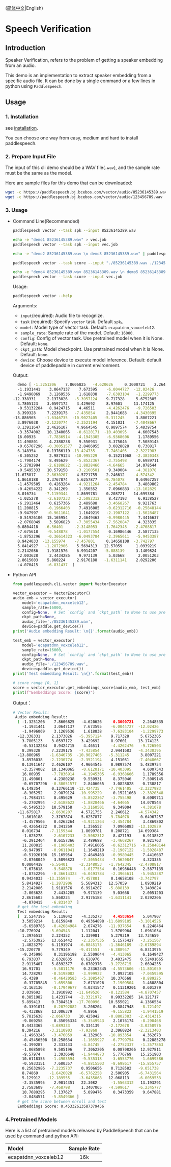 ([简体中文](./README_cn.md)|English)
# Speech Verification

## Introduction

Speaker Verification, refers to the problem of getting a speaker embedding from an audio. 

This demo is an implementation to extract speaker embedding from a specific audio file. It can be done by a single command or a few lines in python using `PaddleSpeech`. 

## Usage
### 1. Installation
see [installation](https://github.com/PaddlePaddle/PaddleSpeech/blob/develop/docs/source/install.md).

You can choose one way from easy, medium and hard to install paddlespeech.

### 2. Prepare Input File
The input of this cli demo should be a WAV file(`.wav`), and the sample rate must be the same as the model.

Here are sample files for this demo that can be downloaded:
```bash
wget -c https://paddlespeech.bj.bcebos.com/vector/audio/85236145389.wav
wget -c https://paddlespeech.bj.bcebos.com/vector/audio/123456789.wav
```

### 3. Usage
- Command Line(Recommended)
  ```bash
  paddlespeech vector --task spk --input 85236145389.wav

  echo -e "demo1 85236145389.wav" > vec.job
  paddlespeech vector --task spk --input vec.job

  echo -e "demo2 85236145389.wav \n demo3 85236145389.wav" | paddlespeech vector --task spk

  paddlespeech vector --task score --input "./85236145389.wav ./123456789.wav"
  
  echo -e "demo4 85236145389.wav 85236145389.wav \n demo5 85236145389.wav 123456789.wav" > vec.job
  paddlespeech vector --task score --input vec.job
  ```
  
  Usage:
  ```bash
  paddlespeech vector --help
  ```
  Arguments:
  - `input`(required): Audio file to recognize.
  - `task` (required): Specify `vector` task. Default `spk`。
  - `model`: Model type of vector task. Default: `ecapatdnn_voxceleb12`.
  - `sample_rate`: Sample rate of the model. Default: `16000`.
  - `config`: Config of vector task. Use pretrained model when it is None. Default: `None`.
  - `ckpt_path`: Model checkpoint. Use pretrained model when it is None. Default: `None`.
  - `device`: Choose device to execute model inference. Default: default device of paddlepaddle in current environment.

  Output:

  ```bash
    demo [ -1.3251206    7.8606825   -4.620626     0.3000721    2.2648535
    -1.1931441    3.0647137    7.673595    -6.0044727  -12.02426
    -1.9496069    3.1269536    1.618838    -7.6383104   -1.2299773
  -12.338331     2.1373026   -5.3957124    9.717328     5.6752305
    3.7805123    3.0597172    3.429692     8.97601     13.174125
    -0.53132284   8.9424715    4.46511     -4.4262476   -9.726503
    8.399328     7.2239175   -7.435854     2.9441683   -4.3430395
  -13.886965    -1.6346735  -10.9027405   -5.311245     3.8007221
    3.8976038   -2.1230774   -2.3521194    4.151031    -7.4048667
    0.13911647   2.4626107    4.9664545    0.9897574    5.4839754
    -3.3574002   10.1340065   -0.6120171  -10.403095     4.6007543
    16.00935     -7.7836914   -4.1945305   -6.9368606    1.1789556
    11.490801     4.2380238    9.550931     8.375046     7.5089145
    -0.65707296  -0.30051577   2.8406055    3.0828028    0.730817
    6.148354     0.13766119 -13.424735    -7.7461405   -2.3227983
    -8.305252     2.9879124  -10.995229     0.15211068  -2.3820348
    -1.7984174    8.495629    -5.8522367   -3.755498     0.6989711
    -5.2702994   -2.6188622   -1.8828466   -4.64665     14.078544
    -0.5495333   10.579158    -3.2160501    9.349004    -4.381078
  -11.675817    -2.8630207    4.5721755    2.246612    -4.574342
    1.8610188    2.3767874    5.6257877   -9.784078     0.64967257
    -1.4579505    0.4263264   -4.9211264   -2.454784     3.4869802
    -0.42654222   8.341269     1.356552     7.0966883  -13.102829
    8.016734    -7.1159344    1.8699781    0.208721    14.699384
    -1.025278    -2.6107233   -2.5082312    8.427193     6.9138527
    -6.2912464    0.6157366    2.489688    -3.4668267    9.921763
    11.200815    -0.1966403    7.4916005   -0.62312716  -0.25848144
    -9.947997    -0.9611041    1.1649219   -2.1907122   -1.5028487
    -0.51926106  15.165954     2.4649463   -0.9980445    7.4416637
    -2.0768049    3.5896823   -7.3055434   -7.5620847    4.323335
    0.0804418   -6.56401     -2.3148053   -1.7642345   -2.4708817
    -7.675618    -9.548878    -1.0177554    0.16986446   2.5877135
    -1.8752296   -0.36614323  -6.0493784   -2.3965611   -5.9453387
    0.9424033  -13.155974    -7.457801     0.14658108  -3.742797
    5.8414927   -1.2872906    5.5694313   12.57059      1.0939219
    2.2142086    1.9181576    6.9914207   -5.888139     3.1409824
    -2.003628     2.4434285    9.973139     5.03668      2.0051203
    2.8615603    5.860224     2.9176188   -1.6311141    2.0292206
    -4.070415    -6.831437  ]
  ```

- Python API
  ```python
  from paddlespeech.cli.vector import VectorExecutor

  vector_executor = VectorExecutor()
  audio_emb = vector_executor(
      model='ecapatdnn_voxceleb12',
      sample_rate=16000,
      config=None,  # Set `config` and `ckpt_path` to None to use pretrained model.
      ckpt_path=None,
      audio_file='./85236145389.wav',
      device=paddle.get_device())
  print('Audio embedding Result: \n{}'.format(audio_emb))

  test_emb = vector_executor(
      model='ecapatdnn_voxceleb12',
      sample_rate=16000,
      config=None,  # Set `config` and `ckpt_path` to None to use pretrained model.
      ckpt_path=None,
      audio_file='./123456789.wav',
      device=paddle.get_device())
  print('Test embedding Result: \n{}'.format(test_emb))

  # score range [0, 1]
  score = vector_executor.get_embeddings_score(audio_emb, test_emb)
  print(f"Eembeddings Score: {score}")
  ```

  Output：

  ```bash
  # Vector Result:
   Audio embedding Result:
    [ -1.3251206    7.8606825   -4.620626     0.3000721    2.2648535
      -1.1931441    3.0647137    7.673595    -6.0044727  -12.02426
      -1.9496069    3.1269536    1.618838    -7.6383104   -1.2299773
    -12.338331     2.1373026   -5.3957124    9.717328     5.6752305
      3.7805123    3.0597172    3.429692     8.97601     13.174125
      -0.53132284   8.9424715    4.46511     -4.4262476   -9.726503
      8.399328     7.2239175   -7.435854     2.9441683   -4.3430395
    -13.886965    -1.6346735  -10.9027405   -5.311245     3.8007221
      3.8976038   -2.1230774   -2.3521194    4.151031    -7.4048667
      0.13911647   2.4626107    4.9664545    0.9897574    5.4839754
      -3.3574002   10.1340065   -0.6120171  -10.403095     4.6007543
      16.00935     -7.7836914   -4.1945305   -6.9368606    1.1789556
      11.490801     4.2380238    9.550931     8.375046     7.5089145
      -0.65707296  -0.30051577   2.8406055    3.0828028    0.730817
      6.148354     0.13766119 -13.424735    -7.7461405   -2.3227983
      -8.305252     2.9879124  -10.995229     0.15211068  -2.3820348
      -1.7984174    8.495629    -5.8522367   -3.755498     0.6989711
      -5.2702994   -2.6188622   -1.8828466   -4.64665     14.078544
      -0.5495333   10.579158    -3.2160501    9.349004    -4.381078
    -11.675817    -2.8630207    4.5721755    2.246612    -4.574342
      1.8610188    2.3767874    5.6257877   -9.784078     0.64967257
      -1.4579505    0.4263264   -4.9211264   -2.454784     3.4869802
      -0.42654222   8.341269     1.356552     7.0966883  -13.102829
      8.016734    -7.1159344    1.8699781    0.208721    14.699384
      -1.025278    -2.6107233   -2.5082312    8.427193     6.9138527
      -6.2912464    0.6157366    2.489688    -3.4668267    9.921763
      11.200815    -0.1966403    7.4916005   -0.62312716  -0.25848144
      -9.947997    -0.9611041    1.1649219   -2.1907122   -1.5028487
      -0.51926106  15.165954     2.4649463   -0.9980445    7.4416637
      -2.0768049    3.5896823   -7.3055434   -7.5620847    4.323335
      0.0804418   -6.56401     -2.3148053   -1.7642345   -2.4708817
      -7.675618    -9.548878    -1.0177554    0.16986446   2.5877135
      -1.8752296   -0.36614323  -6.0493784   -2.3965611   -5.9453387
      0.9424033  -13.155974    -7.457801     0.14658108  -3.742797
      5.8414927   -1.2872906    5.5694313   12.57059      1.0939219
      2.2142086    1.9181576    6.9914207   -5.888139     3.1409824
      -2.003628     2.4434285    9.973139     5.03668      2.0051203
      2.8615603    5.860224     2.9176188   -1.6311141    2.0292206
      -4.070415    -6.831437  ]
    # get the test embedding
    Test embedding Result:
    [  2.5247195    5.119042    -4.335273     4.4583654    5.047907
      3.5059214    1.6159848    0.49364898 -11.6899185   -3.1014526
      -5.6589785   -0.42684984   2.674276   -11.937654     6.2248464
    -10.776924    -5.694543     1.112041     1.5709964    1.0961034
      1.3976512    2.324352     1.339981     5.279319    13.734659
      -2.5753925   13.651442    -2.2357535    5.1575427   -3.251567
      1.4023279    6.1191974   -6.0845175   -1.3646189   -2.6789894
    -15.220778     9.779349    -9.411551    -6.388947     6.8313975
      -9.245996     0.31196198   2.5509644   -4.413065     6.1649427
      6.793837     2.6328635    8.620976     3.4832475    0.52491665
      2.9115407    5.8392377    0.6702376   -3.2726715    2.6694255
      16.91701     -5.5811176    0.23362345  -4.5573606  -11.801059
      14.728292    -0.5198082   -3.999922     7.0927105   -7.0459595
      -5.4389      -0.46420583  -5.1085467   10.376568    -8.889225
      -0.37705845  -1.659806     2.6731026   -7.1909504    1.4608804
      -2.163136    -0.17949677   4.0241547    0.11319201   0.601279
      2.039692     3.1910992  -11.649526    -8.121584    -4.8707457
      0.3851982    1.4231744   -2.3321972    0.99332285  14.121717
      5.899413     0.7384519  -17.760096    10.555021     4.1366534
      -0.3391071   -0.20792882   3.208204     0.8847948   -8.721497
      -6.432868    13.006379     4.8956      -9.155822    -1.9441519
      5.7815638   -2.066733    10.425042    -0.8802383   -2.4314315
      -9.869258     0.35095334  -5.3549943    2.1076174   -8.290468
      8.4433365   -4.689333     9.334139    -2.172678    -3.0250976
      8.394216    -3.2110903   -7.93868      2.3960824   -2.3213403
      -1.4963245   -3.476059     4.132903   -10.893354     4.362673
      -0.45456508  10.258634    -1.1655927   -6.7799754    0.22885278
      -4.399287     2.333433    -4.84745     -4.2752337   -1.3577863
      -1.0685898    9.505196     7.3062205    0.08708266  12.927811
      -9.57974      1.3936648   -1.9444873    5.776769    15.251903
      10.6118355   -1.4903594   -9.535318    -3.6553776   -1.6699586
      -0.5933151    7.600357    -4.8815503   -8.698617   -15.855757
      0.25632986  -7.2235737    0.9506656    0.7128582   -9.051738
      8.74869     -1.6426028   -6.5762258    2.506905    -6.7431564
      5.129912   -12.189555    -3.6435068   12.068113    -6.0059533
      -2.3535995    2.9014351   22.3082      -1.5563312   13.193291
      2.7583609   -7.468798     1.3407065   -4.599617    -6.2345777
      10.7689295    7.137627     5.099476     0.3473359    9.647881
      -2.0484571   -5.8549366 ]
    # get the score between enroll and test
    Eembeddings Score: 0.45332613587379456
  ```

### 4.Pretrained Models

Here is a list of pretrained models released by PaddleSpeech that can be used by command and python API:

| Model | Sample Rate
| :--- | :---: |
| ecapatdnn_voxceleb12 | 16k
